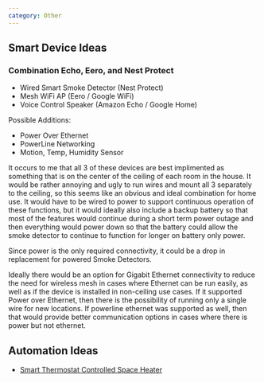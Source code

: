 ```yaml
---
category: Other
---
```


## Smart Device Ideas

### Combination Echo, Eero, and Nest Protect

- Wired Smart Smoke Detector (Nest Protect)
- Mesh WiFi AP (Eero / Google WiFi)
- Voice Control Speaker (Amazon Echo / Google Home)

Possible Additions:

- Power Over Ethernet
- PowerLine Networking
- Motion, Temp, Humidity Sensor

It occurs to me that all 3 of these devices are best implimented as something that is on the center of the ceiling of each room in the house. It would be rather annoying and ugly to run wires and mount all 3 separately to the ceiling, so this seems like an obvious and ideal combination for home use. It would have to be wired to power to support continuous operation of these functions, but it would ideally also include a backup battery so that most of the features would continue during a short term power outage and then everything would power down so that the battery could allow the smoke detector to continue to function for longer on battery only power.

Since power is the only required connectivity, it could be a drop in replacement for powered Smoke Detectors.

Ideally there would be an option for Gigabit Ethernet connectivity to reduce the need for wireless mesh in cases where Ethernet can be run easily, as well as if the device is installed in non-ceiling use cases. If it supported Power over Ethernet, then there is the possibility of running only a single wire for new locations. If powerline ethernet was supported as well, then that would provide better communication options in cases where there is power but not ethernet. 

## Automation Ideas

- [Smart Thermostat Controlled Space Heater](https://github.com/jgstew/jgstew.github.io/blob/master/_posts/2016-12-20-Using-a-Nest-Thermostat-to-control-a-space-heater.md)



